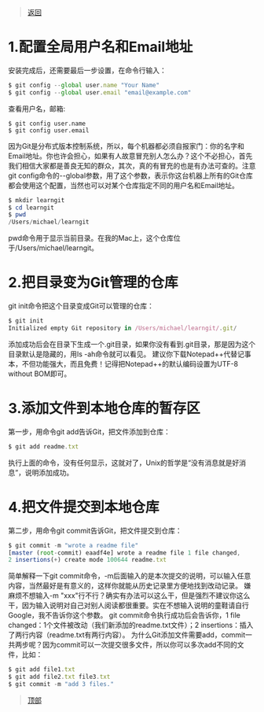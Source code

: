 > [返回](20210701171151.md)

# 1.配置全局用户名和Email地址

安装完成后，还需要最后一步设置，在命令行输入：
```javascript
$ git config --global user.name "Your Name" 
$ git config --global user.email "email@example.com"
```
查看用户名，邮箱:
```
$ git config user.name
$ git config user.email
```
因为Git是分布式版本控制系统，所以，每个机器都必须自报家门：你的名字和Email地址。你也许会担心，如果有人故意冒充别人怎么办？这个不必担心，首先我们相信大家都是善良无知的群众，其次，真的有冒充的也是有办法可查的。注意git config命令的--global参数，用了这个参数，表示你这台机器上所有的Git仓库都会使用这个配置，当然也可以对某个仓库指定不同的用户名和Email地址。
```powershell
$ mkdir learngit 
$ cd learngit 
$ pwd 
/Users/michael/learngit
```
pwd命令用于显示当前目录。在我的Mac上，这个仓库位于/Users/michael/learngit。 

# 2.把目录变为Git管理的仓库

git init命令把这个目录变成Git可以管理的仓库：
```javascript
$ git init
Initialized empty Git repository in /Users/michael/learngit/.git/
```
添加成功后会在目录下生成一个.git目录，如果你没有看到.git目录，那是因为这个目录默认是隐藏的，用ls -ah命令就可以看见。 建议你下载Notepad++代替记事本，不但功能强大，而且免费！记得把Notepad++的默认编码设置为UTF-8 without BOM即可。

# 3.添加文件到本地仓库的暂存区

第一步，用命令git add告诉Git，把文件添加到仓库：
```javascript
$ git add readme.txt
```
执行上面的命令，没有任何显示，这就对了，Unix的哲学是“没有消息就是好消息”，说明添加成功。

# 4.把文件提交到本地仓库

第二步，用命令git commit告诉Git，把文件提交到仓库： 
```javascript
$ git commit -m "wrote a readme file"
[master (root-commit) eaadf4e] wrote a readme file 1 file changed, 
2 insertions(+) create mode 100644 readme.txt
```
简单解释一下git commit命令，-m后面输入的是本次提交的说明，可以输入任意内容，当然最好是有意义的，这样你就能从历史记录里方便地找到改动记录。 嫌麻烦不想输入-m "xxx"行不行？确实有办法可以这么干，但是强烈不建议你这么干，因为输入说明对自己对别人阅读都很重要。实在不想输入说明的童鞋请自行Google，我不告诉你这个参数。 git commit命令执行成功后会告诉你，1 file changed：1个文件被改动（我们新添加的readme.txt文件）；2 insertions：插入了两行内容（readme.txt有两行内容）。 为什么Git添加文件需要add，commit一共两步呢？因为commit可以一次提交很多文件，所以你可以多次add不同的文件，比如： 
```javascript
$ git add file1.txt 
$ git add file2.txt file3.txt 
$ git commit -m "add 3 files."
```
> [顶部](#)
